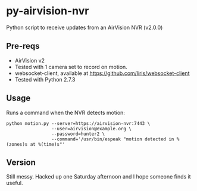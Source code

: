 py-airvision-nvr
================

Python script to receive updates from an AirVision NVR (v2.0.0)

## Pre-reqs
* AirVision v2
 * Tested with 1 camera set to record on motion.
* websocket-client, available at https://github.com/liris/websocket-client
* Tested with Python 2.7.3

## Usage

Runs a command when the NVR detects motion:

```
python motion.py --server=https://airvision-nvr:7443 \
                 --user=airvision@example.org \
                 --password=hunter2 \
                 --command='/usr/bin/espeak "motion detected in %(zones)s at %(time)s"'
```

## Version

Still messy. Hacked up one Saturday afternoon and I hope someone finds it useful.

